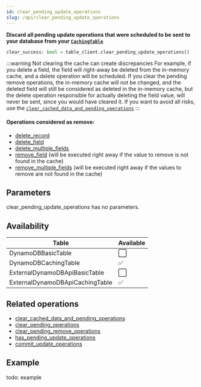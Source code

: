 ```yaml
---
id: clear_pending_update_operations
slug: /api/clear_pending_update_operations
---
```


**Discard all pending update operations that were scheduled to be sent to your database from your 
[```CachingTable```](../caching_table/introduction.md)**

```python
clear_success: bool = table_client.clear_pending_update_operations()
```

:::warning Not clearing the cache can create discrepancies
For example, if you delete a field, the field will right-away be deleted from the in-memory cache, and a delete 
operation will be scheduled. If you clear the pending remove operations, the in-memory cache will not be changed,
and the deleted field will still be considered as deleted in the in-memory cache, but the delete operation responsible
for actually deleting the field value, will never be sent, since you would have cleared it. If you want to avoid all
risks, use the [```clear_cached_data_and_pending_operations```](../api/clear_cached_data_and_pending_operations)
:::

#### Operations considered as remove:  
- [delete_record](../api/delete_record.md)
- [delete_field](../api/delete_field.md)
- [delete_multiple_fields](../api/delete_multiple_fields.md)
- [remove_field](../api/remove_field.md) (will be executed right away if the value to remove is not found in the cache)
- [remove_multiple_fields](../api/remove_multiple_fields.md) (will be executed right away if the values to remove are not found in the cache)

## Parameters

clear_pending_update_operations has no parameters.
 
## Availability

| Table | Available |
| ----- | :-------- |
| DynamoDBBasicTable | ⬜
| DynamoDBCachingTable | ✅
| ExternalDynamoDBApiBasicTable | ⬜
| ExternalDynamoDBApiCachingTable | ✅

## Related operations
- [clear_cached_data_and_pending_operations](../api/clear_cached_data_and_pending_operations.md)
- [clear_pending_operations](../api/commit_remove_operations.md)
- [clear_pending_remove_operations](../api/commit_remove_operations.md)
- [has_pending_update_operations](../api/commit_remove_operations.md)
- [commit_update_operations](../api/commit_remove_operations.md)


## Example
todo: example

